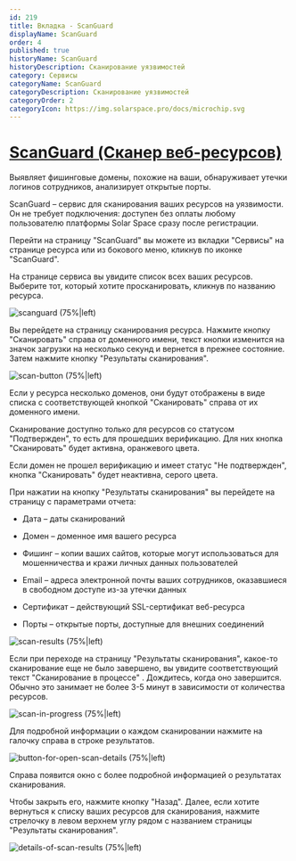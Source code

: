 ```yaml
---
id: 219
title: Вкладка - ScanGuard
displayName: ScanGuard
order: 4
published: true
historyName: ScanGuard
historyDescription: Сканирование уязвимостей
category: Сервисы
categoryName: ScanGuard
categoryDescription: Сканирование уязвимостей
categoryOrder: 2
categoryIcon: https://img.solarspace.pro/docs/microchip.svg
---
```


# [ScanGuard (Сканер веб-ресурсов)](scanguard)

Выявляет фишинговые домены, похожие на ваши, обнаруживает утечки логинов сотрудников, анализирует открытые порты.


ScanGuard – сервис для сканирования ваших ресурсов на уязвимости. Он не требует подключения: доступен без оплаты любому пользователю платформы Solar Space сразу после регистрации.  

Перейти на страницу "ScanGuard" вы можете из вкладки "Сервисы" на странице ресурса или из бокового меню, кликнув по иконке "ScanGuard".

На странице сервиса вы увидите список всех ваших ресурсов. Выберите тот, который хотите просканировать, кликнув по названию ресурса.

![scanguard (75%|left)](https://img.solarspace.pro/docs/field-scanguard.jpg "ScanGuard")

Вы перейдете на страницу сканирования ресурса. Нажмите кнопку "Сканировать" справа от доменного имени, текст кнопки изменится на значок загрузки на несколько секунд и вернется в прежнее состояние. Затем нажмите кнопку "Результаты сканирования".

![scan-button (75%|left)](https://img.solarspace.pro/docs/field2-button-scanguard.jpg "кнопка Сканировать")

Если у ресурса несколько доменов, они будут отображены в виде списка с соответствующей кнопкой "Сканировать" справа от их доменного имени.

Сканирование доступно только для ресурсов со статусом "Подтвержден", то есть для прошедших верификацию. Для них кнопка "Сканировать" будет активна, оранжевого цвета.

Если домен не прошел верификацию и имеет статус "Не подтвержден", кнопка "Сканировать" будет неактивна, серого цвета.

При нажатии на кнопку "Результаты сканирования" вы перейдете на страницу с параметрами отчета:

- Дата – даты сканирований  

- Домен – доменное имя вашего ресурса  

- Фишинг – копии ваших сайтов, которые могут использоваться для мошенничества и кражи личных данных пользователей  

- Email –  адреса электронной почты ваших сотрудников, оказавшиеся в свободном доступе из-за утечки данных  

- Сертификат – действующий SSL-сертификат веб-ресурса  

- Порты – открытые порты, доступные для внешних соединений  

![scan-results (75%|left)](https://img.solarspace.pro/docs/scan-results-scanguard.jpg "результаты сканирования")

Если при переходе на страницу "Результаты сканирования", какое-то сканирование еще не было завершено, вы увидите соответствующий текст "Сканирование в процессе" . Дождитесь, когда оно завершится. Обычно это занимает не более 3-5 минут в зависимости от количества ресурсов.

![scan-in-progress (75%|left)](https://img.solarspace.pro/docs/scan-in-process-scanguard.jpg "Сканирование в процессе")

Для подробной информации о каждом сканировании нажмите на галочку справа в строке результатов.

![button-for-open-scan-details (75%|left)](https://img.solarspace.pro/docs/button-for-open-details-scan-scanguard.jpg "Подробная информация о результате сканирования")

Справа появится окно с более подробной информацией о результатах сканирования.

Чтобы закрыть его, нажмите кнопку "Назад". Далее, если хотите вернуться к списку ваших ресурсов для сканирования, нажмите стрелочку в левом верхнем углу рядом с названием страницы "Результаты сканирования".

![details-of-scan-results (75%|left)](https://img.solarspace.pro/docs/details-scan-results-scanguard.jpg "Детальный результат сканирования")
